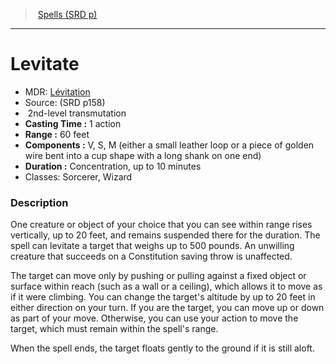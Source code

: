 ﻿---
!SpellItem
Family: SpellVO
Level: 2
Type: transmutation
CastingTime: 1 action
Range: 60 feet
Components: V, S, M (either a small leather loop or a piece of golden wire bent into a cup shape with a long shank on one end)
Duration: Concentration, up to 10 minutes
Classes: Sorcerer, Wizard
Id: spells_vo.md#levitate
ParentLink: spells_vo.md#spells-srd-p
Name: Levitate
ParentName: Spells (SRD p)
NameLevel: 1
AltName: '[Lévitation](hd_spells_levitation.md)'
Source: (SRD p158)
Attributes:
  Name: Levitate
  Markdown: >+
    # <!--Name-->Levitate<!--/Name-->


    - MDR: <!--AltName-->[Lévitation](hd_spells_levitation.md)<!--/AltName-->

    - Source: <!--Source-->(SRD p158)<!--/Source-->

    -  <!--Level-->2<!--/Level-->nd-level <!--Type-->transmutation<!--/Type-->

    - **Casting Time :** <!--CastingTime-->1 action<!--/CastingTime-->

    - **Range :** <!--Range-->60 feet<!--/Range-->

    - **Components :** <!--Components-->V, S, M (either a small leather loop or a piece of golden wire bent into a cup shape with a long shank on one end)<!--/Components-->

    - **Duration :** <!--Duration-->Concentration, up to 10 minutes<!--/Duration-->

    - Classes: <!--Classes-->Sorcerer, Wizard<!--/Classes-->


    ### Description


    One creature or object of your choice that you can see within range rises vertically, up to 20 feet, and remains suspended there for the duration. The spell can levitate a target that weighs up to 500 pounds. An unwilling creature that succeeds on a Constitution saving throw is unaffected.


    The target can move only by pushing or pulling against a fixed object or surface within reach (such as a wall or a ceiling), which allows it to move as if it were climbing. You can change the target's altitude by up to 20 feet in either direction on your turn. If you are the target, you can move up or down as part of your move. Otherwise, you can use your action to move the target, which must remain within the spell's range.


    When the spell ends, the target floats gently to the ground if it is still aloft.

  AltName: '[Lévitation](hd_spells_levitation.md)'
  Source: (SRD p158)
  Level: 2
  Type: transmutation
  CastingTime: 1 action
  Range: 60 feet
  Components: V, S, M (either a small leather loop or a piece of golden wire bent into a cup shape with a long shank on one end)
  Duration: Concentration, up to 10 minutes
  Classes: Sorcerer, Wizard
AttributesDictionary: >+
  Name: Levitate

  Markdown: >+

    # <!--Name-->Levitate<!--/Name-->





    - MDR: <!--AltName-->[Lévitation](hd_spells_levitation.md)<!--/AltName-->



    - Source: <!--Source-->(SRD p158)<!--/Source-->



    -  <!--Level-->2<!--/Level-->nd-level <!--Type-->transmutation<!--/Type-->



    - **Casting Time :** <!--CastingTime-->1 action<!--/CastingTime-->



    - **Range :** <!--Range-->60 feet<!--/Range-->



    - **Components :** <!--Components-->V, S, M (either a small leather loop or a piece of golden wire bent into a cup shape with a long shank on one end)<!--/Components-->



    - **Duration :** <!--Duration-->Concentration, up to 10 minutes<!--/Duration-->



    - Classes: <!--Classes-->Sorcerer, Wizard<!--/Classes-->





    ### Description





    One creature or object of your choice that you can see within range rises vertically, up to 20 feet, and remains suspended there for the duration. The spell can levitate a target that weighs up to 500 pounds. An unwilling creature that succeeds on a Constitution saving throw is unaffected.





    The target can move only by pushing or pulling against a fixed object or surface within reach (such as a wall or a ceiling), which allows it to move as if it were climbing. You can change the target's altitude by up to 20 feet in either direction on your turn. If you are the target, you can move up or down as part of your move. Otherwise, you can use your action to move the target, which must remain within the spell's range.





    When the spell ends, the target floats gently to the ground if it is still aloft.



  AltName: '[Lévitation](hd_spells_levitation.md)'

  Source: (SRD p158)

  Level: 2

  Type: transmutation

  CastingTime: 1 action

  Range: 60 feet

  Components: V, S, M (either a small leather loop or a piece of golden wire bent into a cup shape with a long shank on one end)

  Duration: Concentration, up to 10 minutes

  Classes: Sorcerer, Wizard

---
> [Spells (SRD p)](srd_spells.md)

---

# Levitate

- MDR: [Lévitation](hd_spells_levitation.md)
- Source: (SRD p158)
-  2nd-level transmutation
- **Casting Time :** 1 action
- **Range :** 60 feet
- **Components :** V, S, M (either a small leather loop or a piece of golden wire bent into a cup shape with a long shank on one end)
- **Duration :** Concentration, up to 10 minutes
- Classes: Sorcerer, Wizard

### Description

One creature or object of your choice that you can see within range rises vertically, up to 20 feet, and remains suspended there for the duration. The spell can levitate a target that weighs up to 500 pounds. An unwilling creature that succeeds on a Constitution saving throw is unaffected.

The target can move only by pushing or pulling against a fixed object or surface within reach (such as a wall or a ceiling), which allows it to move as if it were climbing. You can change the target's altitude by up to 20 feet in either direction on your turn. If you are the target, you can move up or down as part of your move. Otherwise, you can use your action to move the target, which must remain within the spell's range.

When the spell ends, the target floats gently to the ground if it is still aloft.

